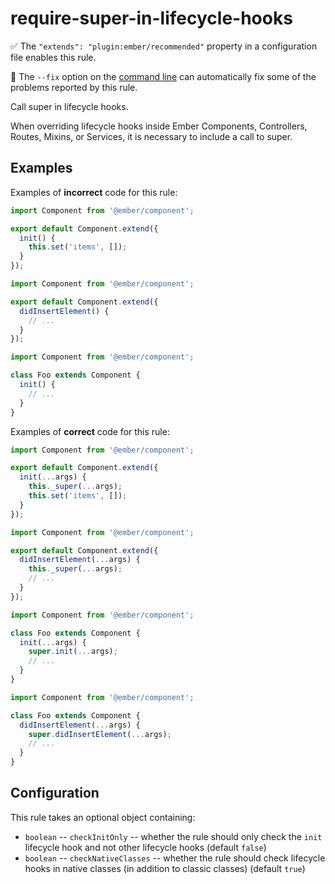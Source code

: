 # require-super-in-lifecycle-hooks

✅ The `"extends": "plugin:ember/recommended"` property in a configuration file enables this rule.

🔧 The `--fix` option on the [command line](https://eslint.org/docs/user-guide/command-line-interface#fixing-problems) can automatically fix some of the problems reported by this rule.

Call super in lifecycle hooks.

When overriding lifecycle hooks inside Ember Components, Controllers, Routes, Mixins, or Services, it is necessary to include a call to super.

## Examples

Examples of **incorrect** code for this rule:

```js
import Component from '@ember/component';

export default Component.extend({
  init() {
    this.set('items', []);
  }
});
```

```js
import Component from '@ember/component';

export default Component.extend({
  didInsertElement() {
    // ...
  }
});
```

```js
import Component from '@ember/component';

class Foo extends Component {
  init() {
    // ...
  }
}
```

Examples of **correct** code for this rule:

```js
import Component from '@ember/component';

export default Component.extend({
  init(...args) {
    this._super(...args);
    this.set('items', []);
  }
});
```

```js
import Component from '@ember/component';

export default Component.extend({
  didInsertElement(...args) {
    this._super(...args);
    // ...
  }
});
```

```js
import Component from '@ember/component';

class Foo extends Component {
  init(...args) {
    super.init(...args);
    // ...
  }
}
```

```js
import Component from '@ember/component';

class Foo extends Component {
  didInsertElement(...args) {
    super.didInsertElement(...args);
    // ...
  }
}
```

## Configuration

This rule takes an optional object containing:

* `boolean` -- `checkInitOnly` -- whether the rule should only check the `init` lifecycle hook and not other lifecycle hooks (default `false`)
* `boolean` -- `checkNativeClasses` -- whether the rule should check lifecycle hooks in native classes (in addition to classic classes) (default `true`)
